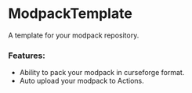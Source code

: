 # ModpackTemplate
A template for your modpack repository.

### Features:
- Ability to pack your modpack in curseforge format.
- Auto upload your modpack to Actions.
